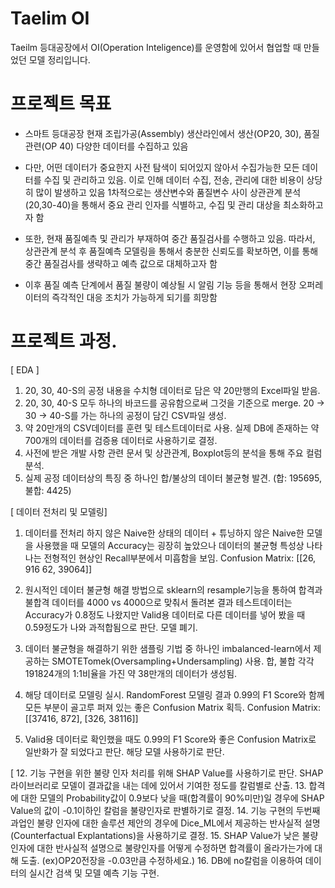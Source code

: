 # Taelim OI

Taeilm 등대공장에서 OI(Operation Inteligence)를 운영함에 있어서 협업할 때 만들었던 모델 정리입니다. 

# 프로젝트 목표

- 스마트 등대공장
현재 조립가공(Assembly) 생산라인에서 생산(OP20, 30), 품질 관련(OP 40) 다양한 데이터를 수집하고 있음

- 다만, 어떤 데이터가 중요한지 사전 탐색이 되어있지 않아서 수집가능한 모든 데이터를 수집 및 관리하고 있음. 이로 인해 데이터 수집, 전송, 관리에 대한 비용이 상당히 많이 발생하고 있음
1차적으로는 생산변수와 품질변수 사이 상관관계 분석(20,30-40)을 통해서 중요 관리 인자를 식별하고, 수집 및 관리 대상을 최소화하고자 함

- 또한, 현재 품질예측 및 관리가 부재하여 중간 품질검사를 수행하고 있음. 따라서, 상관관계 분석 후 품질예측 모델링을 통해서 충분한 신뢰도를 확보하면, 이를 통해 중간 품질검사를 생략하고 예측 값으로 대체하고자 함
  
- 이후 품질 예측 단계에서 품질 불량이 예상될 시 알림 기능 등을 통해서 현장 오퍼레이터의 즉각적인 대응 조치가 가능하게 되기를 희망함

# 프로젝트 과정.

[ EDA ] 
1. 20, 30, 40-S의 공정 내용을 수치형 데이터로 담은 약 20만행의 Excel파일 받음.
2. 20, 30, 40-S 모두 하나의 바코드를 공유함으로써 그것을 기준으로 merge. 20 -> 30 -> 40-S를 가는 하나의 공정이 담긴 CSV파일 생성. 
3. 약 20만개의 CSV데이터를 훈련 및 테스트데이터로 사용. 실제 DB에 존재하는 약 700개의 데이터를 검증용 데이터로 사용하기로 결정.
4. 사전에 받은 개발 사항 관련 문서 및 상관관계, Boxplot등의 분석을 통해 주요 컬럼 분석.
5. 실제 공정 데이터상의 특징 중 하나인 합/불상의 데이터 불균형 발견.
   (합: 195695, 불합: 4425)

[ 데이터 전처리 및 모델링]
1. 데이터를 전처리 하지 않은 Naive한 상태의 데이터 + 튜닝하지 않은 Naive한 모델을 사용했을 때 모델의 Accuracy는 굉장히 높았으나 데이터의 불균형 특성상 나타나는 전형적인 현상인 Recall부분에서 미흡함을 보임. 
Confusion Matrix:
[[26,	916
62,	39064]]

2. 원시적인 데이터 불균형 해결 방법으로 sklearn의 resample기능을 통하여 합격과 불합격 데이터를 4000 vs 4000으로 맞춰서 돌려본 결과 테스트데이터는 Accuracy가 0.8정도 나왔지만 Valid용 데이터로 다른 데이터를 넣어 봤을 때 0.59정도가 나와 과적합됨으로 판단. 모델 폐기.
   
   
3. 데이터 불균형을 해결하기 위한 샘플링 기법 중 하나인 imbalanced-learn에서 제공하는 SMOTETomek(Oversampling+Undersampling) 사용. 합, 불합 각각 191824개의 1:1비율을 가진 약 38만개의 데이터가 생성됨.
   
4. 해당 데이터로 모델링 실시. RandomForest 모델링 결과 0.99의 F1 Score와 함께 모든 부분이 골고루 퍼져 있는 좋은 Confusion Matrix 획득.
Confusion Matrix:
[[37416,  872],
[326, 38116]]

5. Valid용 데이터로 확인했을 때도 0.99의 F1 Score와 좋은 Confusion Matrix로 일반화가 잘 되었다고 판단. 해당 모델 사용하기로 판단.

[ 
12. 기능 구현을 위한 불량 인자 처리를 위해 SHAP Value를 사용하기로 판단. SHAP라이브러리로 모델이 결과값을 내는 데에 있어서 기여한 정도를 칼럼별로 산출.
13. 합격에 대한 모델의 Probability값이 0.9보다 낮을 때(합격률이 90%미만)일 경우에 SHAP Value의 값이 -0.1이하인 칼럼을 불량인자로 판별하기로 결정.
14. 기능 구현의 두번째 과업인 불량 인자에 대한 솔루션 제안의 경우에 Dice_ML에서 제공하는 반사실적 설명(Counterfactual Explantations)을 사용하기로 결정.
15. SHAP Value가 낮은 불량인자에 대한 반사실적 설명으로 불량인자를 어떻게 수정하면 합격률이 올라가는가에 대해 도출. (ex)OP20전장을 -0.03만큼 수정하세요.)
16. DB에 no칼럼을 이용하여 데이터의 실시간 검색 및 모델 예측 기능 구현.












